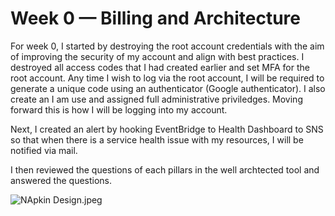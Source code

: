 # Week 0 — Billing and Architecture

For week 0, I started by destroying the root account credentials with the aim of improving the security of my account and align with best practices. I destroyed all access codes that I had created earlier and set MFA for the root account. Any time I wish to log via the root account, I will be required to generate a unique code using an authenticator (Google authenticator). I also create an I am use and assigned full administrative priviledges. Moving forward this is how I will be logging into my account. 

Next, I created an alert by hooking EventBridge to Health Dashboard to SNS so that when there is a service health issue with my resources, I will be notified via mail. 

I then reviewed the questions of each pillars in the well archtected tool and answered the questions. 

<img src="/patty6339/aws-bootcamp-cruddur-2023/blob/main/_docs/assets/NApkin%20Design.jpeg?raw=true" alt="NApkin Design.jpeg">


